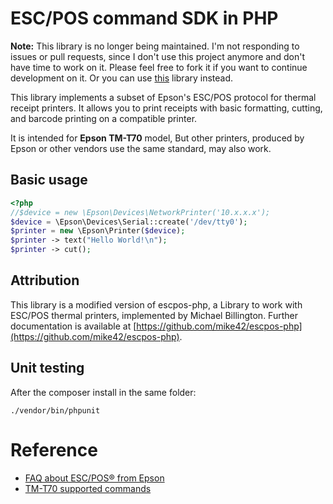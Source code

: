 ESC/POS command SDK in PHP
==========================

**Note:** This library is no longer being maintained. I'm not responding to issues or pull requests, since I don't use this project anymore and don't have time to work on it. Please feel free to fork it if you want to continue development on it. Or you can use [this](https://github.com/mike42/escpos-php) library instead.


This library implements a subset of Epson's ESC/POS protocol for thermal receipt printers. It allows you to print receipts with basic formatting, cutting, and barcode printing on a compatible printer.

It is intended for **Epson TM-T70** model, But other printers, produced by Epson or other vendors use the same standard, may also work.

Basic usage
-----------

```php
<?php
//$device = new \Epson\Devices\NetworkPrinter('10.x.x.x');
$device = \Epson\Devices\Serial::create('/dev/tty0');
$printer = new \Epson\Printer($device);
$printer -> text("Hello World!\n");
$printer -> cut();

```

Attribution
-----------
This library is a modified version of escpos-php, a Library to work with ESC/POS thermal printers, implemented by Michael Billington. Further documentation is available at [https://github.com/mike42/escpos-php](https://github.com/mike42/escpos-php).

Unit testing
------------
After the composer install in the same folder:

`./vendor/bin/phpunit`

Reference
==========

* [FAQ about ESC/POS® from Epson](http://content.epson.de/fileadmin/content/files/RSD/downloads/escpos.pdf)   
* [TM-T70 supported commands](https://reference.epson-biz.com/modules/ref_escpos/index.php?content_id=80)




